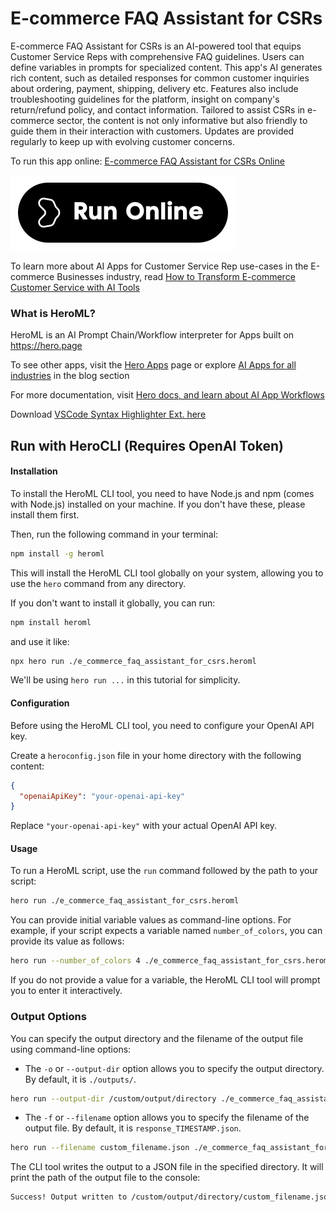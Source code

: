 # E-commerce FAQ Assistant for CSRs

E-commerce FAQ Assistant for CSRs is an AI-powered tool that equips Customer Service Reps with comprehensive FAQ guidelines. Users can define variables in prompts for specialized content. This app's AI generates rich content, such as detailed responses for common customer inquiries about ordering, payment, shipping, delivery etc. Features also include troubleshooting guidelines for the platform, insight on company's return/refund policy, and contact information. Tailored to assist CSRs in e-commerce sector, the content is not only informative but also friendly to guide them in their interaction with customers. Updates are provided regularly to keep up with evolving customer concerns.

To run this app online: [E-commerce FAQ Assistant for CSRs Online](https://hero.page/app/e-commerce-faq-assistant-for-csrs-ai-powered-e-commerce-faq-guide/jwUYZepHVDaiAbm2jS2d)

[![Run E-commerce FAQ Assistant for CSRs Online](/assets/run.svg)](https://hero.page/app/e-commerce-faq-assistant-for-csrs-ai-powered-e-commerce-faq-guide/jwUYZepHVDaiAbm2jS2d)

To learn more about AI Apps for Customer Service Rep use-cases in the E-commerce Businesses industry, read [How to Transform E-commerce Customer Service with AI Tools](https://hero.page/blog/ai/e-commerce-businesses/how-to-transform-e-commerce-customer-service-with-ai-tools/170845)

### What is HeroML?
HeroML is an AI Prompt Chain/Workflow interpreter for Apps built on https://hero.page 

To see other apps, visit the [Hero Apps](https://hero.page/apps) page or explore [AI Apps for all industries](https://hero.page/blog) in the blog section

For more documentation, visit [Hero docs, and learn about AI App Workflows](https://hero.page/tutorials/introduction-to-heroml)

Download [VSCode Syntax Highlighter Ext. here](https://marketplace.visualstudio.com/items?itemName=hero-page.heroml)

## Run with HeroCLI (Requires OpenAI Token)

#### Installation

To install the HeroML CLI tool, you need to have Node.js and npm (comes with Node.js) installed on your machine. If you don't have these, please install them first. 

Then, run the following command in your terminal:

```bash
npm install -g heroml
```

This will install the HeroML CLI tool globally on your system, allowing you to use the `hero` command from any directory.

If you don't want to install it globally, you can run:

```bash
npm install heroml
```

and use it like:

```bash
npx hero run ./e_commerce_faq_assistant_for_csrs.heroml
```

We'll be using `hero run ...` in this tutorial for simplicity.

#### Configuration

Before using the HeroML CLI tool, you need to configure your OpenAI API key. 

Create a `heroconfig.json` file in your home directory with the following content:

```json
{
  "openaiApiKey": "your-openai-api-key"
}
```

Replace `"your-openai-api-key"` with your actual OpenAI API key.

#### Usage

To run a HeroML script, use the `run` command followed by the path to your script:

```bash
hero run ./e_commerce_faq_assistant_for_csrs.heroml
```

You can provide initial variable values as command-line options. For example, if your script expects a variable named `number_of_colors`, you can provide its value as follows:

```bash
hero run --number_of_colors 4 ./e_commerce_faq_assistant_for_csrs.heroml
```

If you do not provide a value for a variable, the HeroML CLI tool will prompt you to enter it interactively.

### Output Options

You can specify the output directory and the filename of the output file using command-line options:

- The `-o` or `--output-dir` option allows you to specify the output directory. By default, it is `./outputs/`.

```bash
hero run --output-dir /custom/output/directory ./e_commerce_faq_assistant_for_csrs.heroml
```

- The `-f` or `--filename` option allows you to specify the filename of the output file. By default, it is `response_TIMESTAMP.json`.

```bash
hero run --filename custom_filename.json ./e_commerce_faq_assistant_for_csrs.heroml
```

The CLI tool writes the output to a JSON file in the specified directory. It will print the path of the output file to the console:

```bash
Success! Output written to /custom/output/directory/custom_filename.json
```

